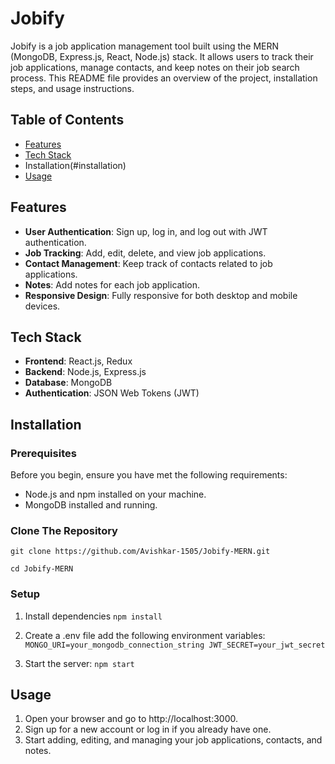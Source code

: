 
# Jobify

Jobify is a job application management tool built using the MERN (MongoDB, Express.js, React, Node.js) stack. It allows users to track their job applications, manage contacts, and keep notes on their job search process. This README file provides an overview of the project, installation steps, and usage instructions.

## Table of Contents
- [Features](#features)
- [Tech Stack](#tech-stack)
- Installation(#installation)
- [Usage](#usage)

## Features
- **User Authentication**: Sign up, log in, and log out with JWT authentication.
- **Job Tracking**: Add, edit, delete, and view job applications.
- **Contact Management**: Keep track of contacts related to job applications.
- **Notes**: Add notes for each job application.
- **Responsive Design**: Fully responsive for both desktop and mobile devices.

## Tech Stack
- **Frontend**: React.js, Redux
- **Backend**: Node.js, Express.js
- **Database**: MongoDB
- **Authentication**: JSON Web Tokens (JWT)

## Installation
### Prerequisites
Before you begin, ensure you have met the following requirements:

- Node.js and npm installed on your machine.
- MongoDB installed and running.

### Clone The Repository
`git clone https://github.com/Avishkar-1505/Jobify-MERN.git` 

`cd Jobify-MERN`
### Setup
1. Install dependencies
`npm install`

2. Create a .env file add the following environment variables:
`MONGO_URI=your_mongodb_connection_string
JWT_SECRET=your_jwt_secret`

3. Start the server:
`npm start`

## Usage

1. Open your browser and go to http://localhost:3000.
2. Sign up for a new account or log in if you already have one.
3. Start adding, editing, and managing your job applications, contacts, and notes.
